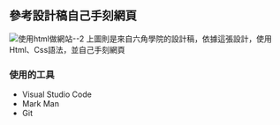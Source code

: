 ## 參考設計稿自己手刻網頁

![使用html做網站--2](https://user-images.githubusercontent.com/30917086/99865736-da4ec580-2be6-11eb-8aac-a7c77399c9cc.png)
上圖則是來自六角學院的設計稿，依據這張設計，使用Html、Css語法，並自己手刻網頁

### 使用的工具
* Visual Studio Code
* Mark Man
* Git


